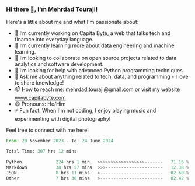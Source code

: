 ### Hi there 👋, I'm Mehrdad Touraji!


Here's a little about me and what I'm passionate about:

- 🔭 I’m currently working on Capita Byte, a web that talks tech and finamce into everyday language.
- 🌱 I’m currently learning more about data engineering and machine learning.
- 👯 I’m looking to collaborate on open source projects related to data analytics and software development.
- 🤔 I’m looking for help with advanced Python programming techniques.
- 💬 Ask me about anything related to tech, data, and programming - I love to share knowledge!
- 📫 How to reach me: mehrdad.touraji@gmail.com or visit my website www.capitabyte.com
- 😄 Pronouns: He/Him
- ⚡ Fun fact: When I'm not coding, I enjoy playing music and experimenting with digital photography!

Feel free to connect with me here!


<!--START_SECTION:waka-->

```rust
From: 20 November 2023 - To: 24 June 2024

Total Time: 307 hrs 12 mins

Python             224 hrs 1 min   >>>>>>>>>>>>>>>>>>-------   71.16 %
Markdown           38 hrs 57 mins  >>>----------------------   12.38 %
JSON               8 hrs 11 mins   >------------------------   02.60 %
Other              7 hrs 36 mins   >------------------------   02.42 %
```

<!--END_SECTION:waka-->
